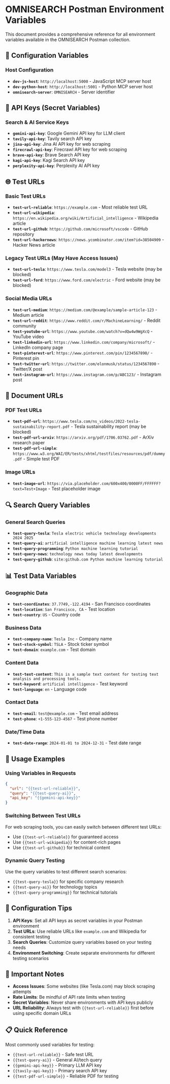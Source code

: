 # OMNISEARCH Postman Environment Variables

This document provides a comprehensive reference for all environment variables available in the OMNISEARCH Postman collection.

## 🔧 Configuration Variables

### Host Configuration
- **`dev-js-host`**: `http://localhost:5000` - JavaScript MCP server host
- **`dev-python-host`**: `http://localhost:5001` - Python MCP server host
- **`omnisearch-server`**: `OMNISEARCH` - Server identifier

## 🔑 API Keys (Secret Variables)

### Search & AI Service Keys
- **`gemini-api-key`**: Google Gemini API key for LLM client
- **`tavily-api-key`**: Tavily search API key
- **`jina-api-key`**: Jina AI API key for web scraping
- **`firecrawl-api-key`**: Firecrawl API key for web scraping
- **`brave-api-key`**: Brave Search API key
- **`kagi-api-key`**: Kagi Search API key
- **`perplexity-api-key`**: Perplexity AI API key

## 🌐 Test URLs

### Basic Test URLs
- **`test-url-reliable`**: `https://example.com` - Most reliable test URL
- **`test-url-wikipedia`**: `https://en.wikipedia.org/wiki/Artificial_intelligence` - Wikipedia article
- **`test-url-github`**: `https://github.com/microsoft/vscode` - GitHub repository
- **`test-url-hackernews`**: `https://news.ycombinator.com/item?id=38504909` - Hacker News article

### Legacy Test URLs (May Have Access Issues)
- **`test-url-tesla`**: `https://www.tesla.com/model3` - Tesla website (may be blocked)
- **`test-url-ford`**: `https://www.ford.com/electric` - Ford website (may be blocked)

### Social Media URLs
- **`test-url-medium`**: `https://medium.com/@example/sample-article-123` - Medium article
- **`test-url-reddit`**: `https://www.reddit.com/r/MachineLearning/` - Reddit community
- **`test-youtube-url`**: `https://www.youtube.com/watch?v=dQw4w9WgXcQ` - YouTube video
- **`test-linkedin-url`**: `https://www.linkedin.com/company/microsoft/` - LinkedIn company page
- **`test-pinterest-url`**: `https://www.pinterest.com/pin/1234567890/` - Pinterest pin
- **`test-twitter-url`**: `https://twitter.com/elonmusk/status/1234567890` - Twitter/X post
- **`test-instagram-url`**: `https://www.instagram.com/p/ABC123/` - Instagram post

## 📄 Document URLs

### PDF Test URLs
- **`test-pdf-url`**: `https://www.tesla.com/ns_videos/2022-tesla-sustainability-report.pdf` - Tesla sustainability report (may be blocked)
- **`test-pdf-url-arxiv`**: `https://arxiv.org/pdf/1706.03762.pdf` - ArXiv research paper
- **`test-pdf-url-simple`**: `https://www.w3.org/WAI/ER/tests/xhtml/testfiles/resources/pdf/dummy.pdf` - Simple test PDF

### Image URLs
- **`test-image-url`**: `https://via.placeholder.com/600x400/0000FF/FFFFFF?text=Test+Image` - Test placeholder image

## 🔍 Search Query Variables

### General Search Queries
- **`test-query-tesla`**: `Tesla electric vehicle technology developments 2024 2025`
- **`test-query-ai`**: `artificial intelligence machine learning latest news`
- **`test-query-programming`**: `Python machine learning tutorial`
- **`test-query-news`**: `technology news today latest developments`
- **`test-query-github`**: `site:github.com Python machine learning tutorial`

## 📊 Test Data Variables

### Geographic Data
- **`test-coordinates`**: `37.7749,-122.4194` - San Francisco coordinates
- **`test-location`**: `San Francisco, CA` - Test location
- **`test-country`**: `US` - Country code

### Business Data
- **`test-company-name`**: `Tesla Inc` - Company name
- **`test-stock-symbol`**: `TSLA` - Stock ticker symbol
- **`test-domain`**: `example.com` - Test domain

### Content Data
- **`test-text-content`**: `This is a sample text content for testing text analysis and processing tools.`
- **`test-keyword`**: `artificial intelligence` - Test keyword
- **`test-language`**: `en` - Language code

### Contact Data
- **`test-email`**: `test@example.com` - Test email address
- **`test-phone`**: `+1-555-123-4567` - Test phone number

### Date/Time Data
- **`test-date-range`**: `2024-01-01 to 2024-12-31` - Test date range

## 🚀 Usage Examples

### Using Variables in Requests
```json
{
  "url": "{{test-url-reliable}}",
  "query": "{{test-query-ai}}",
  "api_key": "{{gemini-api-key}}"
}
```

### Switching Between Test URLs
For web scraping tools, you can easily switch between different test URLs:
- Use `{{test-url-reliable}}` for guaranteed access
- Use `{{test-url-wikipedia}}` for content-rich pages
- Use `{{test-url-github}}` for technical content

### Dynamic Query Testing
Use the query variables to test different search scenarios:
- `{{test-query-tesla}}` for specific company research
- `{{test-query-ai}}` for technology topics
- `{{test-query-programming}}` for technical tutorials

## 🔧 Configuration Tips

1. **API Keys**: Set all API keys as secret variables in your Postman environment
2. **Test URLs**: Use reliable URLs like `example.com` and Wikipedia for consistent testing
3. **Search Queries**: Customize query variables based on your testing needs
4. **Environment Switching**: Create separate environments for different testing scenarios

## 🚨 Important Notes

- **Access Issues**: Some websites (like Tesla.com) may block scraping attempts
- **Rate Limits**: Be mindful of API rate limits when testing
- **Secret Variables**: Never share environments with API keys publicly
- **URL Reliability**: Always test with `{{test-url-reliable}}` first before using specific domain URLs

## 📋 Quick Reference

Most commonly used variables for testing:
- `{{test-url-reliable}}` - Safe test URL
- `{{test-query-ai}}` - General AI/tech query
- `{{gemini-api-key}}` - Primary LLM API key
- `{{tavily-api-key}}` - Primary search API key
- `{{test-pdf-url-simple}}` - Reliable PDF for testing
